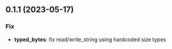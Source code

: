 ## 0.1.1 (2023-05-17)

### Fix

- **typed_bytes**: fix read/write_string using hardcoded size types
